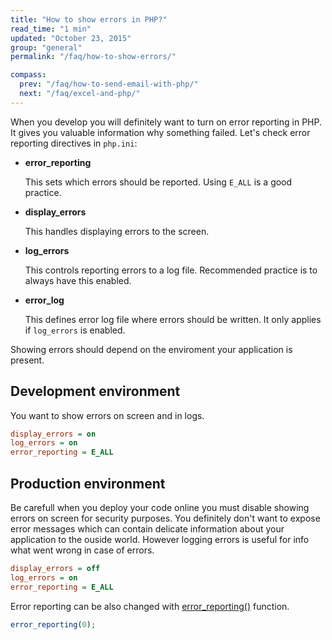 ```yaml
---
title: "How to show errors in PHP?"
read_time: "1 min"
updated: "October 23, 2015"
group: "general"
permalink: "/faq/how-to-show-errors/"

compass:
  prev: "/faq/how-to-send-email-with-php/"
  next: "/faq/excel-and-php/"
---
```


When you develop you will definitely want to turn on error reporting in PHP. It gives you valuable information why something failed. Let's check error reporting directives in `php.ini`:

* **error_reporting**

    This sets which errors should be reported. Using `E_ALL` is a good practice.

* **display_errors**

    This handles displaying errors to the screen.

* **log_errors**

    This controls reporting errors to a log file. Recommended practice is to always have this enabled.

* **error_log**

    This defines error log file where errors should be written. It only applies if `log_errors` is enabled.

Showing errors should depend on the enviroment your application is present.

## Development environment

You want to show errors on screen and in logs.

```ini
display_errors = on
log_errors = on
error_reporting = E_ALL
```

## Production environment

Be carefull when you deploy your code online you must disable showing errors on screen for security purposes. You definitely don't
want to expose error messages which can contain delicate information about your application to the ouside world. However logging errors is useful for info what went wrong in case of errors.

```ini
display_errors = off
log_errors = on
error_reporting = E_ALL
```

Error reporting can be also changed with [error_reporting()](http://php.net/manual/en/function.error-reporting.php) function.

```php
error_reporting(0);
```
